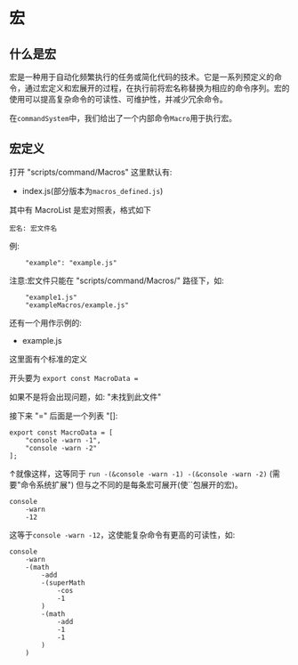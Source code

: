 # 宏

## 什么是宏

宏是一种用于自动化频繁执行的任务或简化代码的技术。它是一系列预定义的命令，通过宏定义和宏展开的过程，在执行前将宏名称替换为相应的命令序列。宏的使用可以提高复杂命令的可读性、可维护性，并减少冗余命令。

在`commandSystem`中，我们给出了一个内部命令`Macro`用于执行宏。

## 宏定义
打开 "scripts/command/Macros" 这里默认有:

* index.js(部分版本为`macros_defined.js`)

其中有 MacroList 是宏对照表，格式如下

`宏名: 宏文件名`

例:

```
    "example": "example.js"
```

注意:宏文件只能在 "scripts/command/Macros/" 路径下，如:
```
    "example1.js"
    "exampleMacros/example.js"
```
还有一个用作示例的:

* example.js

这里面有个标准的定义

开头要为 `export const MacroData =`

如果不是将会出现问题，如: "未找到此文件"

接下来 "=" 后面是一个列表 "[]:
```
export const MacroData = [
    "console -warn -1",
    "console -warn -2"
];
```
↑就像这样，这等同于 `run -(&console -warn -1) -(&console -warn -2)` (需要"命令系统扩展")
但与之不同的是每条宏可展开(使``包展开的宏)。
```
console
    -warn
    -12
```
这等于`console -warn -12`，这使能复杂命令有更高的可读性，如:
```
console
    -warn
    -(math
        -add
        -(superMath
            -cos
            -1
        )
        -(math
            -add
            -1
            -1
        )
    )
```
